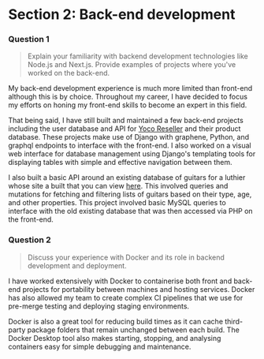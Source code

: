 # Section 2: Back-end development

### Question 1

> Explain your familiarity with backend development technologies like Node.js and Next.js. Provide examples of projects where you've worked on the back-end.

My back-end development experience is much more limited than front-end although this is by choice. Throughout my career, I have decided to focus my efforts on honing my front-end skills to become an expert in this field.

That being said, I have still built and maintained a few back-end projects including the user database and API for [Yoco Reseller](https://reseller.yoco.com/) and their product database. These projects make use of Django with graphene, Python, and graphql endpoints to interface with the front-end. I also worked on a visual web interface for database management using Django's templating tools for displaying tables with simple and effective navigation between them.

I also built a basic API around an existing database of guitars for a luthier whose site a built that you can view [here](https://jgsguitars.com/). This involved queries and mutations for fetching and filtering lists of guitars based on their type, age, and other properties. This project involved basic MySQL queries to interface with the old existing database that was then accessed via PHP on the front-end.

### Question 2

> Discuss your experience with Docker and its role in backend development and deployment.

I have worked extensively with Docker to containerise both front and back-end projects for portability between machines and hosting services. Docker has also allowed my team to create complex CI pipelines that we use for pre-merge testing and deploying staging environments.

Docker is also a great tool for reducing build times as it can cache third-party package folders that remain unchanged between each build.
The Docker Desktop tool also makes starting, stopping, and analysing containers easy for simple debugging and maintenance.
